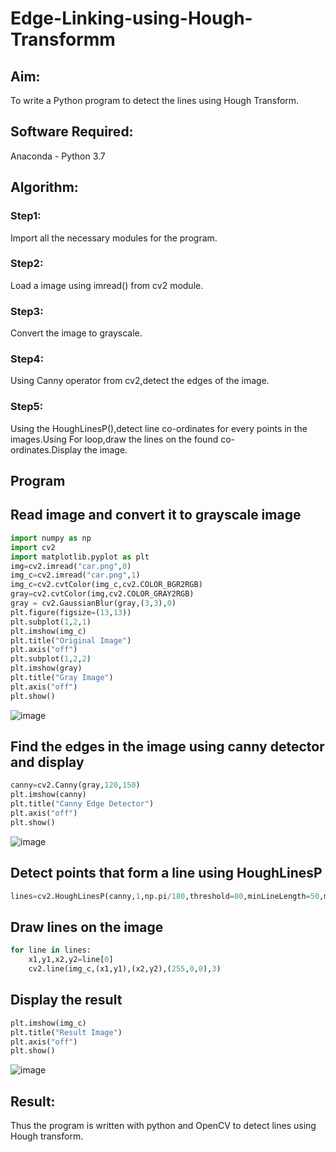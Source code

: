 # Edge-Linking-using-Hough-Transformm
## Aim:
To write a Python program to detect the lines using Hough Transform.

## Software Required:
Anaconda - Python 3.7

## Algorithm:
### Step1:

Import all the necessary modules for the program.
### Step2:

Load a image using imread() from cv2 module.
### Step3:

Convert the image to grayscale.
### Step4:

Using Canny operator from cv2,detect the edges of the image.
### Step5:

Using the HoughLinesP(),detect line co-ordinates for every points in the images.Using For loop,draw the lines on the found co-ordinates.Display the image.
## Program
## Read image and convert it to grayscale image
```python
import numpy as np
import cv2
import matplotlib.pyplot as plt
img=cv2.imread("car.png",0)
img_c=cv2.imread("car.png",1)
img_c=cv2.cvtColor(img_c,cv2.COLOR_BGR2RGB)
gray=cv2.cvtColor(img,cv2.COLOR_GRAY2RGB)
gray = cv2.GaussianBlur(gray,(3,3),0)
plt.figure(figsize=(13,13))
plt.subplot(1,2,1)
plt.imshow(img_c)
plt.title("Original Image")
plt.axis("off")
plt.subplot(1,2,2)
plt.imshow(gray)
plt.title("Gray Image")
plt.axis("off")
plt.show()
```
![image](https://github.com/KothaiKumar/Edge-Linking-using-Hough-Transformm/assets/121215739/bb04dbb0-05b8-4e56-8e1a-49b1dc8c53e9)
## Find the edges in the image using canny detector and display
```python
canny=cv2.Canny(gray,120,150)
plt.imshow(canny)
plt.title("Canny Edge Detector")
plt.axis("off")
plt.show()
```
![image](https://github.com/KothaiKumar/Edge-Linking-using-Hough-Transformm/assets/121215739/a0cc6153-9ef8-410e-b62a-33dd86eefc21)
 ## Detect points that form a line using HoughLinesP
 ```python
 lines=cv2.HoughLinesP(canny,1,np.pi/180,threshold=80,minLineLength=50,maxLineGap=250)
```
## Draw lines on the image
```python
for line in lines:
    x1,y1,x2,y2=line[0]
    cv2.line(img_c,(x1,y1),(x2,y2),(255,0,0),3)
```
## Display the result
```python
plt.imshow(img_c)
plt.title("Result Image")
plt.axis("off")
plt.show()
```
![image](https://github.com/KothaiKumar/Edge-Linking-using-Hough-Transformm/assets/121215739/5a2e51b0-ce60-4bd7-8542-dad13d476292)

## Result:
Thus the program is written with python and OpenCV to detect lines using Hough transform.

